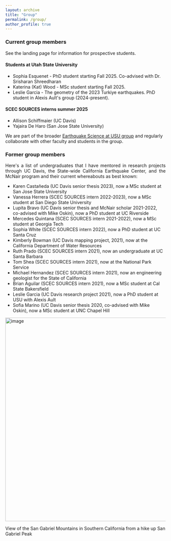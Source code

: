 ```yaml
---
layout: archive
title: "Group"
permalink: /group/
author_profile: true
---
```


### Current group members
See the landing page for information for prospective students. 

#### Students at Utah State University
- Sophia Esquenet - PhD student starting Fall 2025. Co-advised with Dr. Srisharan Shreedharan 
- Katerina (Kat) Wood - MSc student starting Fall 2025.
- Leslie Garcia - The geometry of the 2023 Turkiye earthquakes. PhD student in Alexis Ault's group (2024-present).

#### SCEC SOURCES interns summer 2025
- Allison Schiffmaier (UC Davis)
- Yajaira De Haro (San Jose State University)
  
We are part of the broader [Earthquake Science at USU group](https://www.usu.edu/geo/earthquake-science) and regularly collaborate with other faculty and students in the group.

### Former group members 

<p align="justify">
Here's a list of undergraduates that I have mentored in research projects through UC Davis, the State-wide California Earthquake Center, and the McNair program and their current whereabouts as best known:
</p>

-  Karen Castañeda (UC Davis senior thesis 2023), now a MSc student at San Jose State University
-  Vanessa Herrera (SCEC SOURCES intern 2022-2023), now a MSc student at San Diego State University
-  Lupita Bravo (UC Davis senior thesis and McNair scholar 2021-2022, co-advised with Mike Oskin), now a PhD student at UC Riverside
-  Mercedes Quintana (SCEC SOURCES intern 2021-2022), now a MSc student at Georgia Tech
-  Sophia White (SCEC SOURCES intern 2022), now a PhD student at UC Santa Cruz
-  Kimberly Bowman (UC Davis mapping project, 2021), now at the California Department of Water Resources
-  Ruth Prado (SCEC SOURCES intern 2021), now an undergraduate at UC Santa Barbara
-  Tom Shea (SCEC SOURCES intern 2021), now at the National Park Service
-  Michael Hernandez (SCEC SOURCES intern 2021), now an engineering geologist for the State of California
-  Brian Aguilar (SCEC SOURCES intern 2021), now a MSc student at Cal State Bakersfield
-  Leslie Garcia (UC Davis research project 2021), now a PhD student at USU with Alexis Ault
-  Sofia Marino (UC Davis senior thesis 2020, co-advised with Mike Oskin), now a MSc student at UNC Chapel Hill


<img width="640" alt="image" src="https://github.com/user-attachments/assets/c7d4bcfc-05fa-4126-b6d8-35b5e2978666">

View of the San Gabriel Mountains in Southern California from a hike up San Gabriel Peak 
